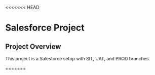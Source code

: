 <<<<<<< HEAD
# Salesforce Project

## Project Overview
This project is a Salesforce setup with SIT, UAT, and PROD branches.

=======
